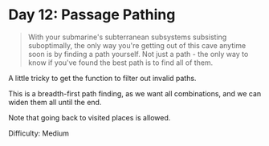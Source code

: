 # Day 12: Passage Pathing

> With your submarine's subterranean subsystems subsisting suboptimally, the only way you're getting out of this 
> cave anytime soon is by finding a path yourself. Not just a path - the only way to know if you've found the 
> best path is to find all of them.

A little tricky to get the function to filter out invalid paths. 

This is a breadth-first path finding, as we want all combinations, and we can widen them all until the end.

Note that going back to visited places is allowed.

Difficulty: Medium